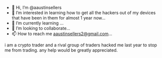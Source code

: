 - 👋 Hi, I’m @aaustinsellers
- 👀 I’m interested in learning how to get all the hackers out of my devices that have been in them for almost 1 year now...
- 🌱 I’m currently learning ...
- 💞️ I’m looking to collaborate...
- 📫 How to reach me aaustinsellers2@gmail.com...

i am a crypto trader and a rival group of traders hacked me last year to stop me from trading. any help would be greatly appreciated.

<!---
aaustinsellers/aaustinsellers is a ✨ special ✨ repository because its `README.md` (this file) appears on your GitHub profile.
You can click the Preview link to take a look at your changes.
--->
